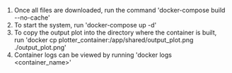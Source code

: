 1. Once all files are downloaded, run the command 'docker-compose build --no-cache'
2. To start the system, run 'docker-compose up -d'
3. To copy the output plot into the directory where the container is built, run 'docker cp plotter_container:/app/shared/output_plot.png ./output_plot.png'
4. Container logs can be viewed by running 'docker logs <container_name>'
